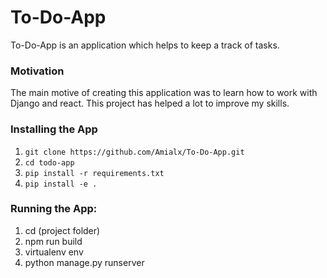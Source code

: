 # To-Do-App
To-Do-App is an application which helps to keep a track of tasks.
### Motivation
The main motive of creating this application was to learn how to work with Django and react. This project has helped a lot to improve my skills. 
### Installing the App
 1. `git clone https://github.com/Amialx/To-Do-App.git`
 2. `cd todo-app`
 3. `pip install -r requirements.txt`
 4. `pip install -e .`
### Running the App:
1. cd (project folder)
2. npm run build
3. virtualenv env
4. python manage.py runserver


